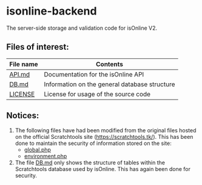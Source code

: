 # isonline-backend
The server-side storage and validation code for isOnline V2.

## Files of interest:
| File name      | Contents                                      |
| -------------- | --------------------------------------------- |
| [API.md]       | Documentation for the isOnline API            |
| [DB.md]        | Information on the general database structure |
| [LICENSE]      | License for usage of the source code          |

## Notices:
1. The following files have had been modified from the original files hosted on
   the official Scratchtools site (<https://scratchtools.tk/>). This has been
   done to maintain the security of information stored on the site:
   * [global.php]
   * [environment.php]
2. The file [DB.md] only shows the structure of tables within the Scratchtools
   database used by isOnline. This has again been done for security.

[API.md]: ../master/API.md
[DB.md]: ../master/DB.md
[LICENSE]: ../master/LICENSE
[global.php]: ../master/src/global.php
[environment.php]: ../master/src/environment.php
